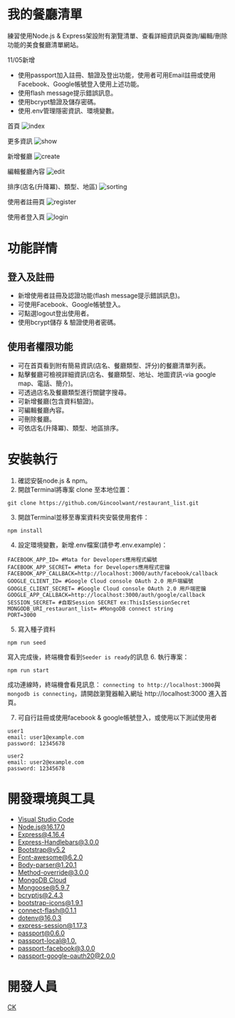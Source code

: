 # 我的餐廳清單
練習使用Node.js & Express架設附有瀏覽清單、查看詳細資訊與查詢/編輯/刪除功能的美食餐廳清單網站。


11/05新增 
+ 使用passport加入註冊、驗證及登出功能，使用者可用Email註冊或使用Facebook、Google帳號登入使用上述功能。
+ 使用flash message提示錯誤訊息。
+ 使用bcrypt驗證及儲存密碼。
+ 使用.env管理隱密資訊、環境變數。

首頁
![index](./public/images/index.png)

更多資訊
![show](./public/images/show.png)

新增餐廳
![create](./public/images/create.png)

編輯餐廳內容
![edit](./public/images/edit.png)

排序(店名(升降冪)、類型、地區)
![sorting](./public/images/sorting.png)

使用者註冊頁
![register](./public/images/register.png)

使用者登入頁
![login](./public/images/login.png)

# 功能詳情
## 登入及註冊
+ 新增使用者註冊及認證功能(flash message提示錯誤訊息)。
+ 可使用Facebook、Google帳號登入。
+ 可點選logout登出使用者。
+ 使用bcrypt儲存 & 驗證使用者密碼。
## 使用者權限功能
+ 可在首頁看到附有簡易資訊(店名、餐廳類型、評分)的餐廳清單列表。
+ 點擊餐廳可檢視詳細資訊(店名、餐廳類型、地址、地圖資訊-via google map、電話、簡介)。
+ 可透過店名及餐廳類型進行關鍵字搜尋。
+ 可新增餐廳(包含資料驗證)。
+ 可編輯餐廳內容。
+ 可刪除餐廳。
+ 可依店名(升降冪)、類型、地區排序。

# 安裝執行
1. 確認安裝node.js & npm。
2. 開啟Terminal將專案 clone 至本地位置：
```
git clone https://github.com/Gincoolwant/restaurant_list.git
```
3. 開啟Terminal並移至專案資料夾安裝使用套件： 
```
npm install
```
4. 設定環境變數，新增.env檔案(請參考.env.example)：
```
FACEBOOK_APP_ID= #Mata for Developers應用程式編號
FACEBOOK_APP_SECRET= #Meta for Developers應用程式密鑰
FACEBOOK_APP_CALLBACK=http://localhost:3000/auth/facebook/callback
GOOGLE_CLIENT_ID= #Google Cloud console OAuth 2.0 用戶端編號
GOOGLE_CLIENT_SECRET= #Google Cloud console OAuth 2.0 用戶端密鑰
GOOGLE_APP_CALLBACK=http://localhost:3000/auth/google/callback
SESSION_SECRET= #自取Session SECRET ex:ThisIsSessionSecret 
MONGODB_URI_restaurant_list= #MongoDB connect string
PORT=3000
```
5. 寫入種子資料
```
npm run seed
```
寫入完成後，終端機會看到`Seeder is ready`的訊息
6. 執行專案：
```
npm run start
```

成功連線時，終端機會看見訊息： `connecting to http://localhost:3000`與`mongodb is connecting`，請開啟瀏覽器輸入網址 http://localhost:3000 進入首頁。

7. 可自行註冊或使用facebook & google帳號登入，或使用以下測試使用者
```
user1
email: user1@example.com
password: 12345678

user2
email: user2@example.com
password: 12345678
```

# 開發環境與工具
+ [Visual Studio Code](https://visualstudio.microsoft.com/zh-hant/)
+ [Node.js@16.17.0](https://nodejs.org/en/)
+ [Express@4.16.4](https://www.npmjs.com/package/express)
+ [Express-Handlebars@3.0.0](https://www.npmjs.com/package/express-handlebars)
+ [Bootstrap@v5.2](https://getbootstrap.com/)
+ [Font-awesome@6.2.0](https://fontawesome.com/)
+ [Body-parser@1.20.1](https://www.npmjs.com/package/body-parser)
+ [Method-override@3.0.0](https://www.npmjs.com/package/method-override)
+ [MongoDB Cloud](https://www.mongodb.com/)
+ [Mongoose@5.9.7](https://mongoosejs.com/)
+ [bcryptjs@2.4.3](https://www.npmjs.com/package/bcryptjs)
+ [bootstrap-icons@1.9.1](https://icons.getbootstrap.com/)
+ [connect-flash@0.1.1](https://www.npmjs.com/package/connect-flash)
+ [dotenv@16.0.3](https://www.npmjs.com/package/dotenv)
+ [express-session@1.17.3](https://www.npmjs.com/package/express-session)
+ [passport@0.6.0](https://www.npmjs.com/package/passport)
+ [passport-local@1.0.](https://www.passportjs.org/)
+ [passport-facebook@3.0.0](https://www.passportjs.org/)
+ [passport-google-oauth20@2.0.0](https://www.passportjs.org/)

# 開發人員
[CK](https://github.com/Gincoolwant)
